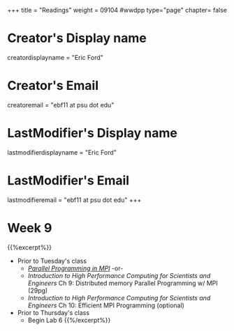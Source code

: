 +++
title = "Readings"
weight = 09104  #wwdpp
type="page"
chapter= false

# Creator's Display name
creatordisplayname = "Eric Ford"
# Creator's Email
creatoremail = "ebf11 at psu dot edu"
# LastModifier's Display name
lastmodifierdisplayname = "Eric Ford"
# LastModifier's Email
lastmodifieremail = "ebf11 at psu dot edu"
+++


# Week 9
{{%excerpt%}}
- Prior to Tuesday's class
  + [_Parallel Programming in MPI_](https://bitbucket.org/VictorEijkhout/parallel-computing-book/raw/7238cedd075f59a840ae72def47e004aab669811/EijkhoutMPIlecture.pdf) -or-
  + _Introduction to High Performance Computing for Scientists and Engineers_ Ch 9: Distributed memory Parallel Programming w/ MPI (29pg)
  + _Introduction to High Performance Computing for Scientists and Engineers_ Ch 10: Efficient MPI Programming (optional)
- Prior to Thursday's class
  + Begin Lab 6
{{%/excerpt%}}
